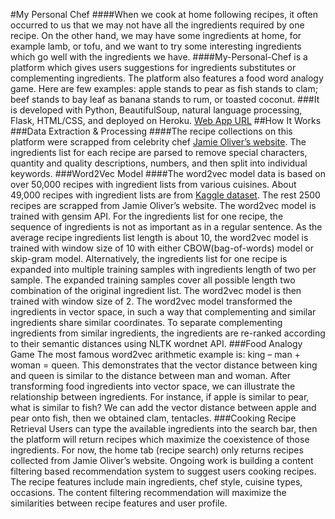 #My Personal Chef
####When we cook at home following recipes, it often occurred to us that we may not have all the ingredients required by one recipe. On the other hand, we may have some ingredients at home, for example lamb, or tofu, and we want to try some interesting ingredients which go well with the ingredients we have. 
####My-Personal-Chef is a platform which gives users suggestions for ingredients substitutes or complementing ingredients. The platform also features a food word analogy game. Here are few examples: apple stands to pear as fish stands to clam; beef stands to bay leaf as banana stands to rum, or toasted coconut.
###It is developed with Python, BeautifulSoup, natural language processing, Flask, HTML/CSS, and deployed on Heroku.
[Web App URL](https://my-personal-chef.herokuapp.com)
##How It Works
###Data Extraction & Processing
####The recipe collections on this platform were scrapped from celebrity chef [Jamie Oliver’s website](https://www.jamieoliver.com). The ingredients list for each recipe are parsed to remove special characters, quantity and quality descriptions, numbers, and then split into individual keywords. 
###Word2Vec Model
####The word2vec model data is based on over 50,000 recipes with ingredient lists from various cuisines. About 49,000 recipes with ingredient lists are from [Kaggle dataset](https://www.kaggle.com/c/whats-cooking). The rest 2500 recipes are scrapped from Jamie Oliver’s website.
The word2vec model is trained with gensim API. For the ingredients list for one recipe, the sequence of ingredients is not as important as in a regular sentence. As the average recipe ingredients list length is about 10, the word2vec model is trained with window size of 10 with either CBOW(bag-of-words) model or skip-gram model. Alternatively, the ingredients list for one recipe is expanded into multiple training samples with ingredients length of two per sample. The expanded training samples cover all possible length two combination of the original ingredient list. The word2vec model is then trained with window size of 2.
The word2vec model transformed the ingredients in vector space, in such a way that complementing and similar ingredients share similar coordinates. To separate complementing ingredients from similar ingredients, the ingredients are re-ranked according to their semantic distances using NLTK wordnet API. 
###Food Analogy Game
The most famous word2vec arithmetic example is: king – man + woman = queen. This demonstrates that the vector distance between king and queen is similar to the distance between man and woman. After transforming food ingredients into vector space, we can illustrate the relationship between ingredients. For instance, if apple is similar to pear, what is similar to fish? We can add the vector distance between apple and pear onto fish, then we obtained clam, tentacles. 
###Cooking Recipe Retrieval
Users can type the available ingredients into the search bar, then the platform will return recipes which maximize the coexistence of those ingredients. For now, the home tab (recipe search) only returns recipes collected from Jamie Oliver’s website. Ongoing work is building a content filtering based recommendation system to suggest users cooking recipes. The recipe features include main ingredients, chef style, cuisine types, occasions. The content filtering recommendation will maximize the similarities between recipe features and user profile.



